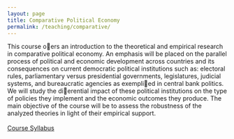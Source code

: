 ```yaml
---
layout: page
title: Comparative Political Economy
permalink: /teaching/comparative/
---
```

This course oers an introduction to the theoretical and empirical research in
comparative political economy. An emphasis will be placed on the parallel process of political and economic
development across countries and its consequences on current democratic political institutions such as:
electoral rules, parliamentary versus presidential governments, legislatures, judicial systems, and bureaucratic
agencies as exemplied in central bank politics. We will study the dierential impact of these political
institutions on the type of policies they implement and the economic outcomes they produce. The main
objective of the course will be to assess the robustness of the analyzed theories in light of their empirical
support.
<br>
<br>
<span style="color: blue"> [Course Syllabus](https://www.dropbox.com/s/6rtiu8qs82hh0p2/syllabus_cp_2019.pdf?dl=0) </span>


